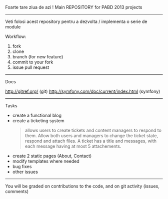 Foarte tare ziua de azi !
Main REPOSITORY for PABD 2013 projects

----

Veti folosi acest repository pentru a dezvolta / implementa o serie de module

Workflow:
1. fork
2. clone
3. branch (for new feature)
4. commit to your fork
5. issue pull request

----

Docs

http://gitref.org/ (git)
http://symfony.com/doc/current/index.html (symfony)


----

Tasks

- create a functional blog
- create a ticketing system
	> allows users to create tickets and content managers to respond to them. 
	> Allow both users and managers to change the ticket state, respond and attach files.
	> A ticket has a title and messages, with each message having at most 5 attachements. 
- create 2 static pages (About, Contact)
- modify templates where needed
- bug fixes
- other issues

---
You will be graded on contributions to the code, and on git activity (issues, comments)



